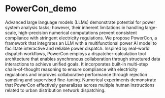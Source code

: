 # PowerCon_demo
Advanced large language models (LLMs) demonstrate potential for power system analysis tasks; however, their inherent limitations in handling large-scale, high-precision numerical computations prevent consistent compliance with stringent electricity regulations. We propose PowerCon, a framework that integrates an LLM with a multifunctional power AI model to facilitate interactive and reliable power dispatch. Inspired by real-world dispatch workflows, PowerCon employs a dispatcher-calculation tool architecture that enables synchronous collaboration through structured data interactions to achieve unified goals. It incorporates built-in multi-step chain-of-thought reasoning to ensure compliance with electricity regulations and improves collaborative performance through rejection sampling and supervised fine-tuning. Numerical experiments demonstrate that PowerCon effectively generalizes across multiple human instructions related to urban distribution network dispatching.
